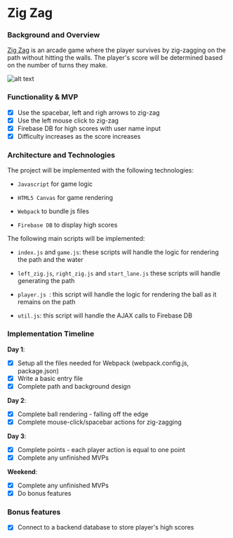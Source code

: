 # Zig Zag

### Background and Overview

[Zig Zag](https://miketu926.github.io/Z-Ball/ "Zig Zag") is an arcade game where the player survives by zig-zagging on the path without hitting the walls. The player's score will be determined based on the number of turns they make.

![alt text](https://s3.amazonaws.com/getstarted-dev/Screen+Shot+2019-02-15+at+5.51.19+PM.png "Zig Zag")

### Functionality & MVP

- [x] Use the spacebar, left and righ arrows to zig-zag
- [x] Use the left mouse click to zig-zag
- [x] Firebase DB for high scores with user name input
- [x] Difficulty increases as the score increases

### Architecture and Technologies

The project will be implemented with the following technologies:

- `Javascript` for game logic

- `HTML5 Canvas` for game rendering

- `Webpack` to bundle js files

- `Firebase DB` to display high scores

The following main scripts will be implemented:

- `index.js` and `game.js`: these scripts will handle the logic for rendering the path and the water

- `left_zig.js`, `right_zig.js` and `start_lane.js` these scripts will handle generating the path

- `player.js `: this script will handle the logic for rendering the ball as it remains on the path

- `util.js`: this script will handle the AJAX calls to Firebase DB

### Implementation Timeline

**Day 1**: 
- [x] Setup all the files needed for Webpack (webpack.config.js, package.json)
- [x] Write a basic entry file
- [x] Complete path and background design

**Day 2**: 
- [x] Complete ball rendering - falling off the edge
- [x] Complete mouse-click/spacebar actions for zig-zagging

**Day 3**: 
- [x] Complete points - each player action is equal to one point
- [x] Complete any unfinished MVPs

**Weekend**:
- [x] Complete any unfinished MVPs
- [x] Do bonus features

### Bonus features
- [x] Connect to a backend database to store player's high scores